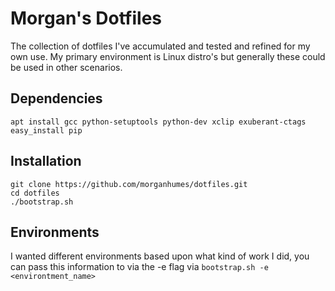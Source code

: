 # Morgan's Dotfiles

The collection of dotfiles I've accumulated and tested and refined for my own use. My primary environment is Linux distro's but generally these could be used in other scenarios.

## Dependencies
```
apt install gcc python-setuptools python-dev xclip exuberant-ctags
easy_install pip
```


## Installation

```
git clone https://github.com/morganhumes/dotfiles.git
cd dotfiles
./bootstrap.sh
```


## Environments

I wanted different environments based upon what kind of work I did, you can pass this information to via the -e flag via `bootstrap.sh -e <environtment_name>`
